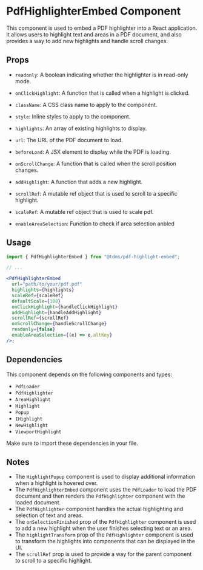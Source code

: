 # PdfHighlighterEmbed Component

This component is used to embed a PDF highlighter into a React application. It allows users to highlight text and areas in a PDF document, and also provides a way to add new highlights and handle scroll changes.

## Props

- `readonly`: A boolean indicating whether the highlighter is in read-only mode.
- `onClickHighlight`: A function that is called when a highlight is clicked.
- `className`: A CSS class name to apply to the component.
- `style`: Inline styles to apply to the component.
- `highlights`: An array of existing highlights to display.
- `url`: The URL of the PDF document to load.
- `beforeLoad`: A JSX element to display while the PDF is loading.
- `onScrollChange`: A function that is called when the scroll position changes.
- `addHighlight`: A function that adds a new highlight.
- `scrollRef`: A mutable ref object that is used to scroll to a specific highlight.
- `scaleRef`: A mutable ref object that is used to scale pdf.

- `enableAreaSelection`: Function to check if area selection anbled

## Usage

```jsx
import { PdfHighlighterEmbed } from "@tdms/pdf-highlight-embed";

// ...

<PdfHighlighterEmbed
  url="path/to/your/pdf.pdf"
  highlights={highlights}
  scaleRef={scaleRef}
  defaultScale={100}
  onClickHighlight={handleClickHighlight}
  addHighlight={handleAddHighlight}
  scrollRef={scrollRef}
  onScrollChange={handleScrollChange}
  readonly={false}
  enableAreaSelection={(e) => e.altKey}
/>;
```

## Dependencies

This component depends on the following components and types:

- `PdfLoader`
- `PdfHighlighter`
- `AreaHighlight`
- `Highlight`
- `Popup`
- `IHighlight`
- `NewHighlight`
- `ViewportHighlight`

Make sure to import these dependencies in your file.

## Notes

- The `HighlightPopup` component is used to display additional information when a highlight is hovered over.
- The `PdfHighlighterEmbed` component uses the `PdfLoader` to load the PDF document and then renders the `PdfHighlighter` component with the loaded document.
- The `PdfHighlighter` component handles the actual highlighting and selection of text and areas.
- The `onSelectionFinished` prop of the `PdfHighlighter` component is used to add a new highlight when the user finishes selecting text or an area.
- The `highlightTransform` prop of the `PdfHighlighter` component is used to transform the highlights into components that can be displayed in the UI.
- The `scrollRef` prop is used to provide a way for the parent component to scroll to a specific highlight.
